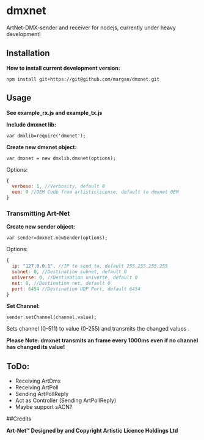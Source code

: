 # dmxnet
ArtNet-DMX-sender and receiver for nodejs,
currently under heavy development!

## Installation

**How to install current development version:**

`npm install git+https://git@github.com/margau/dmxnet.git `

## Usage

**See example_rx.js and example_tx.js**

**Include dmxnet lib:**

`var dmxlib=require('dmxnet');`

**Create new dmxnet object:**

`var dmxnet = new dmxlib.dmxnet(options);`

Options:

```javascript
{
  verbose: 1, //Verbosity, default 0
  oem: 0 //OEM Code from artisticlicense, default to dmxnet OEM
}
```

### Transmitting Art-Net

**Create new sender object:**

`var sender=dmxnet.newSender(options);`

Options:

```javascript
{
  ip: "127.0.0.1", //IP to send to, default 255.255.255.255
  subnet: 0, //Destination subnet, default 0
  universe: 0, //Destination universe, default 0
  net: 0, //Destination net, default 0
  port: 6454 //Destination UDP Port, default 6454
}
```

**Set Channel:**

`sender.setChannel(channel,value);`

Sets channel (0-511) to value (0-255) and transmits the changed values .

**Please Note: dmxnet transmits an frame every 1000ms even if no channel has changed its value!**

## ToDo:

- Receiving ArtDmx
- Receiving ArtPoll
- Sending ArtPollReply
- Act as Controller (Sending ArtPollReply)
- Maybe support sACN?

##Credits

**Art-Net™ Designed by and Copyright Artistic Licence Holdings Ltd**
